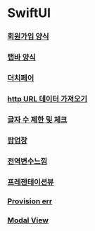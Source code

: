 # SwiftUI

### [회원가입 양식](https://github.com/myungsworld/SwiftUI/blob/master/Tutorials/Tutorials/LoginFormEx.swift)  

### [탭바 양식](https://github.com/myungsworld/SwiftUI/blob/master/Tutorials/Tutorials/TabBar2.swift)

### [더치페이](https://github.com/myungsworld/SwiftUI/blob/master/Tutorials/Tutorials/PaySeparate.swift)

### [http URL 데이터 가져오기](https://github.com/myungsworld/SwiftUI/blob/master/Tutorials/Tutorials/URLTutorial.swift)

### [글자 수 제한 및 체크](https://github.com/myungsworld/SwiftUI/blob/master/Tutorials/Tutorials/ValidatingDIsableForms.swift)

### [팝업창](https://github.com/myungsworld/SwiftUI/blob/master/Tutorials/Tutorials/PopUp.swift)

### [전역변수느낌](https://github.com/myungsworld/SwiftUI/blob/master/Tutorials/Tutorials/ObservedTutorial.swift)

### [프레젠테이션뷰](https://github.com/myungsworld/SwiftUI/blob/master/Tutorials/Tutorials/ShwoingAndHidingViews.swift)

### [Provision err](https://stackoverflow.com/questions/36689116/certificate-has-either-expired-or-has-been-revoked/53925890#53925890)

### [Modal View](https://www.youtube.com/watch?v=514A7yzznJE)
